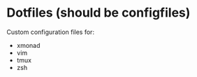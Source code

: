 Dotfiles (should be configfiles)
========

Custom configuration files for:
* xmonad
* vim
* tmux
* zsh

